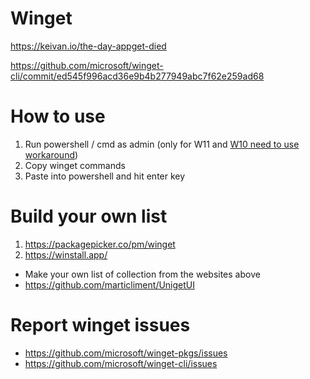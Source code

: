 # Winget
https://keivan.io/the-day-appget-died

https://github.com/microsoft/winget-cli/commit/ed545f996acd36e9b4b277949abc7f62e259ad68

# How to use
1. Run powershell / cmd as admin (only for W11 and [W10 need to use workaround](https://github.com/microsoft/winget-cli/issues/3303#issuecomment-1580934523)) 
2. Copy winget commands
3. Paste into powershell and hit enter key

# Build your own list
1. https://packagepicker.co/pm/winget
2. https://winstall.app/

- Make your own list of collection from the websites above
- https://github.com/marticliment/UnigetUI

# Report winget issues
- https://github.com/microsoft/winget-pkgs/issues
- https://github.com/microsoft/winget-cli/issues
